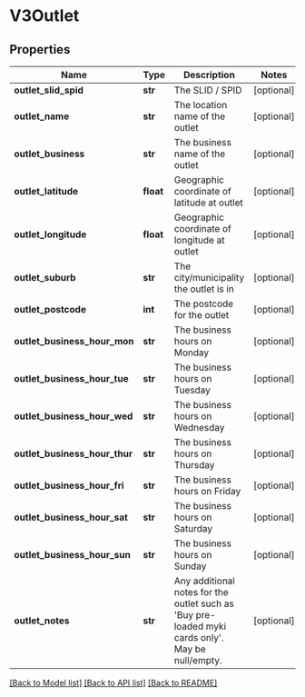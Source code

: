 # V3Outlet

## Properties
Name | Type | Description | Notes
------------ | ------------- | ------------- | -------------
**outlet_slid_spid** | **str** | The SLID / SPID | [optional] 
**outlet_name** | **str** | The location name of the outlet | [optional] 
**outlet_business** | **str** | The business name of the outlet | [optional] 
**outlet_latitude** | **float** | Geographic coordinate of latitude at outlet | [optional] 
**outlet_longitude** | **float** | Geographic coordinate of longitude at outlet | [optional] 
**outlet_suburb** | **str** | The city/municipality the outlet is in | [optional] 
**outlet_postcode** | **int** | The postcode for the outlet | [optional] 
**outlet_business_hour_mon** | **str** | The business hours on Monday | [optional] 
**outlet_business_hour_tue** | **str** | The business hours on Tuesday | [optional] 
**outlet_business_hour_wed** | **str** | The business hours on Wednesday | [optional] 
**outlet_business_hour_thur** | **str** | The business hours on Thursday | [optional] 
**outlet_business_hour_fri** | **str** | The business hours on Friday | [optional] 
**outlet_business_hour_sat** | **str** | The business hours on Saturday | [optional] 
**outlet_business_hour_sun** | **str** | The business hours on Sunday | [optional] 
**outlet_notes** | **str** | Any additional notes for the outlet such as &#39;Buy pre-loaded myki cards only&#39;. May be null/empty. | [optional] 

[[Back to Model list]](../README.md#documentation-for-models) [[Back to API list]](../README.md#documentation-for-api-endpoints) [[Back to README]](../README.md)


